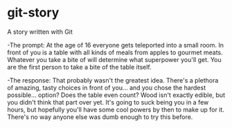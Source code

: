 # git-story
A story written with Git

-The prompt:
At the age of 16 everyone gets teleported into a small room. In front of you is a table with all kinds of meals from apples to gourmet meats. 
Whatever you take a bite of will determine what superpower you'll get. You are the first person to take a bite of the table itself.

-The response:
That probably wasn't the greatest idea. There's a plethora of amazing, tasty choices in front of you... and you chose the hardest possible... option? Does the table even count? Wood isn't exactly edible, but you didn't think that part over yet. It's going to suck being you in a few hours, but hopefully you'll have some cool powers by then to make up for it. There's no way anyone else was dumb enough to try this before.
